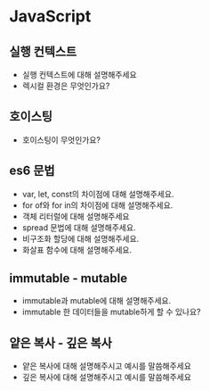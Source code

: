 # JavaScript

## 실행 컨텍스트

- 실행 컨텍스트에 대해 설명해주세요
- 렉시컬 환경은 무엇인가요?

## 호이스팅

- 호이스팅이 무엇인가요?

## es6 문법

- var, let, const의 차이점에 대해 설명해주세요.
- for of와 for in의 차이점에 대해 설명해주세요.
- 객체 리터럴에 대해 설명해주세요
- spread 문법에 대해 설명해주세요.
- 비구조화 할당에 대해 설명해주세요.
- 화살표 함수에 대해 설명해주세요.

## immutable - mutable

- immutable과 mutable에 대해 설명해주세요.
- immutable 한 데이터들을 mutable하게 할 수 있나요?

## 얕은 복사 - 깊은 복사

- 얕은 복사에 대해 설명해주시고 예시를 말씀해주세요
- 깊은 복사에 대해 설명해주시고 예시를 말씀해주세요

